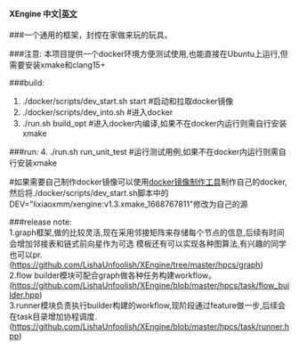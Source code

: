 #### XEngine 中文|[英文](https://github.com/LishaUnfoolish/XEngine/blob/master/README_en.md)
###一个通用的框架，封控在家做来玩的玩具。


###注意:
  本项目提供一个docker环境方便测试使用,也能直接在Ubuntu上运行,但需要安装xmake和clang15+
  
###build:
1.  ./docker/scripts/dev_start.sh start   #启动和拉取docker镜像
2.  ./docker/scripts/dev_into.sh          #进入docker
3.  ./run.sh build_opt                    #进入docker内编译,如果不在docker内运行则需自行安装xmake

###run:
4.  ./run.sh run_unit_test           #运行测试用例,如果不在docker内运行则需自行安装xmake

#如果需要自己制作docker镜像可以使用[docker镜像制作工具](https://github.com/LishaUnfoolish/XEngine_docker_tools)制作自己的docker,然后将./docker/scripts/dev_start.sh脚本中的DEV="lixiaoxmm/xengine:v1.3.xmake_1668767811"修改为自己的源


###release note:<br>
1.graph框架,做的比较灵活,现在采用邻接矩阵来存储每个节点的信息,后续有时间会增加邻接表和链式前向星作为可选
模板还有可以实现各种图算法,有兴趣的同学也可以pr.(https://github.com/LishaUnfoolish/XEngine/tree/master/hpcs/graph)<br>
2.flow builder模块可配合graph做各种任务构建workflow。(https://github.com/LishaUnfoolish/XEngine/blob/master/hpcs/task/flow_builder.hpp)<br>
3.runner模块负责执行builder构建的workflow,现阶段通过feature做一步,后续会在task目录增加协程调度.(https://github.com/LishaUnfoolish/XEngine/blob/master/hpcs/task/runner.hpp)<br>



